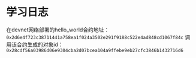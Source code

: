 # 学习日志

在devnet网络部署的hello_world合约地址：`0x2d6e4f723c38711441a758ea1f024a3502e291f9188c522e4ad848cd1067f84c`
调用该合约生成的对象id：`0x28cdf56a03986d06e9304cba2d07bcea104a9ffebe9eb27cfc3846b1432716d6`